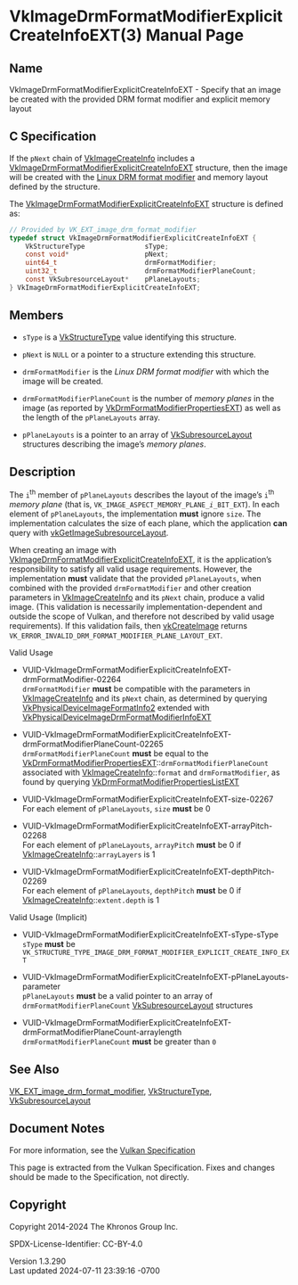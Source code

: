# VkImageDrmFormatModifierExplicitCreateInfoEXT(3) Manual Page

## Name

VkImageDrmFormatModifierExplicitCreateInfoEXT - Specify that an image be
created with the provided DRM format modifier and explicit memory layout



## <a href="#_c_specification" class="anchor"></a>C Specification

If the `pNext` chain of [VkImageCreateInfo](https://registry.khronos.org/vulkan/specs/1.3-extensions/man/html/VkImageCreateInfo.html)
includes a
[VkImageDrmFormatModifierExplicitCreateInfoEXT](https://registry.khronos.org/vulkan/specs/1.3-extensions/man/html/VkImageDrmFormatModifierExplicitCreateInfoEXT.html)
structure, then the image will be created with the <a
href="https://registry.khronos.org/vulkan/specs/1.3-extensions/html/vkspec.html#glossary-drm-format-modifier"
target="_blank" rel="noopener">Linux DRM format modifier</a> and memory
layout defined by the structure.

The
[VkImageDrmFormatModifierExplicitCreateInfoEXT](https://registry.khronos.org/vulkan/specs/1.3-extensions/man/html/VkImageDrmFormatModifierExplicitCreateInfoEXT.html)
structure is defined as:

``` c
// Provided by VK_EXT_image_drm_format_modifier
typedef struct VkImageDrmFormatModifierExplicitCreateInfoEXT {
    VkStructureType               sType;
    const void*                   pNext;
    uint64_t                      drmFormatModifier;
    uint32_t                      drmFormatModifierPlaneCount;
    const VkSubresourceLayout*    pPlaneLayouts;
} VkImageDrmFormatModifierExplicitCreateInfoEXT;
```

## <a href="#_members" class="anchor"></a>Members

- `sType` is a [VkStructureType](https://registry.khronos.org/vulkan/specs/1.3-extensions/man/html/VkStructureType.html) value identifying
  this structure.

- `pNext` is `NULL` or a pointer to a structure extending this
  structure.

- `drmFormatModifier` is the *Linux DRM format modifier* with which the
  image will be created.

- `drmFormatModifierPlaneCount` is the number of *memory planes* in the
  image (as reported by
  [VkDrmFormatModifierPropertiesEXT](https://registry.khronos.org/vulkan/specs/1.3-extensions/man/html/VkDrmFormatModifierPropertiesEXT.html))
  as well as the length of the `pPlaneLayouts` array.

- `pPlaneLayouts` is a pointer to an array of
  [VkSubresourceLayout](https://registry.khronos.org/vulkan/specs/1.3-extensions/man/html/VkSubresourceLayout.html) structures describing
  the image’s *memory planes*.

## <a href="#_description" class="anchor"></a>Description

The `i`<sup>th</sup> member of `pPlaneLayouts` describes the layout of
the image’s `i`<sup>th</sup> *memory plane* (that is,
`VK_IMAGE_ASPECT_MEMORY_PLANE`*`_i_`*`BIT_EXT`). In each element of
`pPlaneLayouts`, the implementation **must** ignore `size`. The
implementation calculates the size of each plane, which the application
**can** query with
[vkGetImageSubresourceLayout](https://registry.khronos.org/vulkan/specs/1.3-extensions/man/html/vkGetImageSubresourceLayout.html).

When creating an image with
[VkImageDrmFormatModifierExplicitCreateInfoEXT](https://registry.khronos.org/vulkan/specs/1.3-extensions/man/html/VkImageDrmFormatModifierExplicitCreateInfoEXT.html),
it is the application’s responsibility to satisfy all valid usage
requirements. However, the implementation **must** validate that the
provided `pPlaneLayouts`, when combined with the provided
`drmFormatModifier` and other creation parameters in
[VkImageCreateInfo](https://registry.khronos.org/vulkan/specs/1.3-extensions/man/html/VkImageCreateInfo.html) and its `pNext` chain,
produce a valid image. (This validation is necessarily
implementation-dependent and outside the scope of Vulkan, and therefore
not described by valid usage requirements). If this validation fails,
then [vkCreateImage](https://registry.khronos.org/vulkan/specs/1.3-extensions/man/html/vkCreateImage.html) returns
`VK_ERROR_INVALID_DRM_FORMAT_MODIFIER_PLANE_LAYOUT_EXT`.

Valid Usage

- <a
  href="#VUID-VkImageDrmFormatModifierExplicitCreateInfoEXT-drmFormatModifier-02264"
  id="VUID-VkImageDrmFormatModifierExplicitCreateInfoEXT-drmFormatModifier-02264"></a>
  VUID-VkImageDrmFormatModifierExplicitCreateInfoEXT-drmFormatModifier-02264  
  `drmFormatModifier` **must** be compatible with the parameters in
  [VkImageCreateInfo](https://registry.khronos.org/vulkan/specs/1.3-extensions/man/html/VkImageCreateInfo.html) and its `pNext` chain, as
  determined by querying
  [VkPhysicalDeviceImageFormatInfo2](https://registry.khronos.org/vulkan/specs/1.3-extensions/man/html/VkPhysicalDeviceImageFormatInfo2.html)
  extended with
  [VkPhysicalDeviceImageDrmFormatModifierInfoEXT](https://registry.khronos.org/vulkan/specs/1.3-extensions/man/html/VkPhysicalDeviceImageDrmFormatModifierInfoEXT.html)

- <a
  href="#VUID-VkImageDrmFormatModifierExplicitCreateInfoEXT-drmFormatModifierPlaneCount-02265"
  id="VUID-VkImageDrmFormatModifierExplicitCreateInfoEXT-drmFormatModifierPlaneCount-02265"></a>
  VUID-VkImageDrmFormatModifierExplicitCreateInfoEXT-drmFormatModifierPlaneCount-02265  
  `drmFormatModifierPlaneCount` **must** be equal to the
  [VkDrmFormatModifierPropertiesEXT](https://registry.khronos.org/vulkan/specs/1.3-extensions/man/html/VkDrmFormatModifierPropertiesEXT.html)::`drmFormatModifierPlaneCount`
  associated with [VkImageCreateInfo](https://registry.khronos.org/vulkan/specs/1.3-extensions/man/html/VkImageCreateInfo.html)::`format`
  and `drmFormatModifier`, as found by querying
  [VkDrmFormatModifierPropertiesListEXT](https://registry.khronos.org/vulkan/specs/1.3-extensions/man/html/VkDrmFormatModifierPropertiesListEXT.html)

- <a href="#VUID-VkImageDrmFormatModifierExplicitCreateInfoEXT-size-02267"
  id="VUID-VkImageDrmFormatModifierExplicitCreateInfoEXT-size-02267"></a>
  VUID-VkImageDrmFormatModifierExplicitCreateInfoEXT-size-02267  
  For each element of `pPlaneLayouts`, `size` **must** be 0

- <a
  href="#VUID-VkImageDrmFormatModifierExplicitCreateInfoEXT-arrayPitch-02268"
  id="VUID-VkImageDrmFormatModifierExplicitCreateInfoEXT-arrayPitch-02268"></a>
  VUID-VkImageDrmFormatModifierExplicitCreateInfoEXT-arrayPitch-02268  
  For each element of `pPlaneLayouts`, `arrayPitch` **must** be 0 if
  [VkImageCreateInfo](https://registry.khronos.org/vulkan/specs/1.3-extensions/man/html/VkImageCreateInfo.html)::`arrayLayers` is 1

- <a
  href="#VUID-VkImageDrmFormatModifierExplicitCreateInfoEXT-depthPitch-02269"
  id="VUID-VkImageDrmFormatModifierExplicitCreateInfoEXT-depthPitch-02269"></a>
  VUID-VkImageDrmFormatModifierExplicitCreateInfoEXT-depthPitch-02269  
  For each element of `pPlaneLayouts`, `depthPitch` **must** be 0 if
  [VkImageCreateInfo](https://registry.khronos.org/vulkan/specs/1.3-extensions/man/html/VkImageCreateInfo.html)::`extent.depth` is 1

Valid Usage (Implicit)

- <a
  href="#VUID-VkImageDrmFormatModifierExplicitCreateInfoEXT-sType-sType"
  id="VUID-VkImageDrmFormatModifierExplicitCreateInfoEXT-sType-sType"></a>
  VUID-VkImageDrmFormatModifierExplicitCreateInfoEXT-sType-sType  
  `sType` **must** be
  `VK_STRUCTURE_TYPE_IMAGE_DRM_FORMAT_MODIFIER_EXPLICIT_CREATE_INFO_EXT`

- <a
  href="#VUID-VkImageDrmFormatModifierExplicitCreateInfoEXT-pPlaneLayouts-parameter"
  id="VUID-VkImageDrmFormatModifierExplicitCreateInfoEXT-pPlaneLayouts-parameter"></a>
  VUID-VkImageDrmFormatModifierExplicitCreateInfoEXT-pPlaneLayouts-parameter  
  `pPlaneLayouts` **must** be a valid pointer to an array of
  `drmFormatModifierPlaneCount`
  [VkSubresourceLayout](https://registry.khronos.org/vulkan/specs/1.3-extensions/man/html/VkSubresourceLayout.html) structures

- <a
  href="#VUID-VkImageDrmFormatModifierExplicitCreateInfoEXT-drmFormatModifierPlaneCount-arraylength"
  id="VUID-VkImageDrmFormatModifierExplicitCreateInfoEXT-drmFormatModifierPlaneCount-arraylength"></a>
  VUID-VkImageDrmFormatModifierExplicitCreateInfoEXT-drmFormatModifierPlaneCount-arraylength  
  `drmFormatModifierPlaneCount` **must** be greater than `0`

## <a href="#_see_also" class="anchor"></a>See Also

[VK_EXT_image_drm_format_modifier](https://registry.khronos.org/vulkan/specs/1.3-extensions/man/html/VK_EXT_image_drm_format_modifier.html),
[VkStructureType](https://registry.khronos.org/vulkan/specs/1.3-extensions/man/html/VkStructureType.html),
[VkSubresourceLayout](https://registry.khronos.org/vulkan/specs/1.3-extensions/man/html/VkSubresourceLayout.html)

## <a href="#_document_notes" class="anchor"></a>Document Notes

For more information, see the <a
href="https://registry.khronos.org/vulkan/specs/1.3-extensions/html/vkspec.html#VkImageDrmFormatModifierExplicitCreateInfoEXT"
target="_blank" rel="noopener">Vulkan Specification</a>

This page is extracted from the Vulkan Specification. Fixes and changes
should be made to the Specification, not directly.

## <a href="#_copyright" class="anchor"></a>Copyright

Copyright 2014-2024 The Khronos Group Inc.

SPDX-License-Identifier: CC-BY-4.0

Version 1.3.290  
Last updated 2024-07-11 23:39:16 -0700
